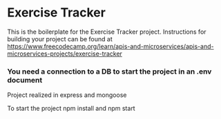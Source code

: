 # Exercise Tracker

This is the boilerplate for the Exercise Tracker project. Instructions for building your project can be found at https://www.freecodecamp.org/learn/apis-and-microservices/apis-and-microservices-projects/exercise-tracker


### You need a connection to a DB to start the project in an .env document

Project realized in express and mongoose

To start the project npm install and npm start
